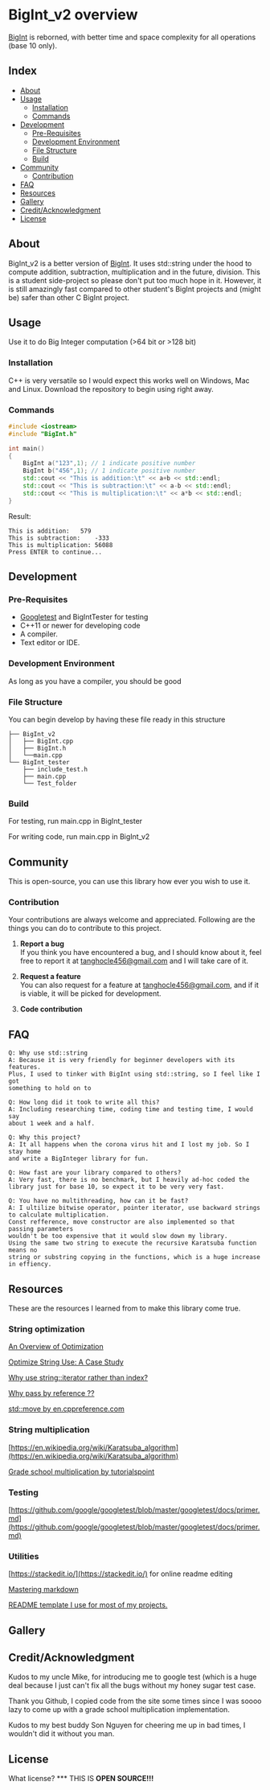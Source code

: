

# BigInt_v2 overview
[BigInt](https://github.com/tanghocle123/BigInt) is reborned, with better time and space complexity for all operations (base 10 only).
## Index

- [About](#About)
- [Usage](#usage)
  - [Installation](#installation)
  - [Commands](#commands)
- [Development](#development)
  - [Pre-Requisites](#pre-requisites)
  - [Development Environment](#development-environment)
  - [File Structure](#-file-structure)
  - [Build](#build) 
- [Community](#community)
  - [Contribution](#contribution)
- [FAQ](#faq)
- [Resources](#resources)
- [Gallery](#gallery)
- [Credit/Acknowledgment](#creditacknowledgment)
- [License](#license)

## About
BigInt_v2 is a better version of [BigInt](https://github.com/tanghocle123/BigInt). It uses std::string under the hood to compute addition, subtraction, multiplication and in the future, division. 
This is a student side-project so please don't put too much hope in it. However, it is still amazingly fast compared to other student's BigInt projects and (might be) safer than other C BigInt project. 


## Usage
Use it to do Big Integer computation (>64 bit or >128 bit)

###   Installation
C++ is very versatile so I would expect this works well on Windows, Mac and Linux.
Download the repository to begin using right away.

###   Commands
```C++
#include <iostream>
#include "BigInt.h"

int main()
{
	BigInt a("123",1); // 1 indicate positive number
	BigInt b("456",1); // 1 indicate positive number
	std::cout << "This is addition:\t" << a+b << std::endl;
	std::cout << "This is subtraction:\t" << a-b << std::endl;
	std::cout << "This is multiplication:\t" << a*b << std::endl;
}
```
Result:
```
This is addition:	579
This is subtraction:	-333
This is multiplication:	56088
Press ENTER to continue...
```
##  Development

###  Pre-Requisites
- [Googletest](https://github.com/google/googletest) and BigIntTester for testing
- C++11 or newer for developing code
- A compiler.
- Text editor or IDE.

###  Development Environment
As long as you have a compiler, you should be good

###  File Structure
You can begin develop by having these file ready in this structure

```
├── BigInt_v2
│   ├── BigInt.cpp
│   ├── BigInt.h
│   └──main.cpp
└── BigInt_tester
    ├── include_test.h
 	├── main.cpp
    └── Test_folder
```
###   Build
For testing, run main.cpp in BigInt_tester

For writing code, run main.cpp in BigInt_v2

## Community

This is open-source, you can use this library how ever you wish to use it.

 ###  Contribution

 Your contributions are always welcome and appreciated. Following are the things you can do to contribute to this project.

 1. **Report a bug** <br>
 If you think you have encountered a bug, and I should know about it, feel free to report it at [tanghocle456@gmail.com]() and I will take care of it.

 2. **Request a feature** <br>
 You can also request for a feature at [tanghocle456@gmail.com](), and if it is viable, it will be picked for development.  

 3. **Code contribution** <br>



## FAQ
```
Q: Why use std::string
A: Because it is very friendly for beginner developers with its features.
Plus, I used to tinker with BigInt using std::string, so I feel like I got 
something to hold on to
```

```
Q: How long did it took to write all this?
A: Including researching time, coding time and testing time, I would say 
about 1 week and a half.
```


```
Q: Why this project?
A: It all happens when the corona virus hit and I lost my job. So I stay home
and write a BigInteger library for fun.
```
```
Q: How fast are your library compared to others?
A: Very fast, there is no benchmark, but I heavily ad-hoc coded the library just for base 10, so expect it to be very very fast.

Q: You have no multithreading, how can it be fast?
A: I ultilize bitwise operator, pointer iterator, use backward strings to calculate multiplication.
Const refference, move constructor are also implemented so that passing parameters
wouldn't be too expensive that it would slow down my library.
Using the same two string to execute the recursive Karatsuba function means no
string or substring copying in the functions, which is a huge increase in effiency.
```
##  Resources
These are the resources I learned from to make this library come true.
### String optimization
[An Overview of Optimization](https://www.oreilly.com/library/view/optimized-c/9781491922057/ch01.html)

[Optimize String Use: A Case Study](https://www.oreilly.com/library/view/optimized-c/9781491922057/ch01.html)

[Why use string::iterator rather than index?](https://stackoverflow.com/a/1995123)

[Why pass by reference ??](https://www.learncpp.com/cpp-tutorial/73-passing-arguments-by-reference/)

[std::move by en.cppreference.com](https://en.cppreference.com/w/cpp/utility/move)
### String multiplication
[https://en.wikipedia.org/wiki/Karatsuba_algorithm](https://en.wikipedia.org/wiki/Karatsuba_algorithm)

[Grade school multiplication by tutorialspoint](https://www.tutorialspoint.com/multiply-strings-in-cplusplus)
### Testing
[https://github.com/google/googletest/blob/master/googletest/docs/primer.md](https://github.com/google/googletest/blob/master/googletest/docs/primer.md)
### Utilities
[https://stackedit.io/](https://stackedit.io/) for online readme editing

[Mastering markdown](https://guides.github.com/features/mastering-markdown/)

[README template I use for most of my projects.](https://www.reddit.com/r/programming/comments/cfeu99/readme_template_i_use_for_most_of_my_projects/)


##  Gallery

## Credit/Acknowledgment
Kudos to my uncle Mike, for introducing me to google test (which is a huge deal because I just can't fix all the bugs without my honey sugar test case.

Thank you Github, I copied code from the site some times since I was soooo lazy to come up with a grade school multiplication implementation.

Kudos to my best buddy Son Nguyen for cheering me up in bad times, I wouldn't did it without you man.
##  License
What license? *** THIS IS  <b>  OPEN SOURCE!!! </b> </em>
